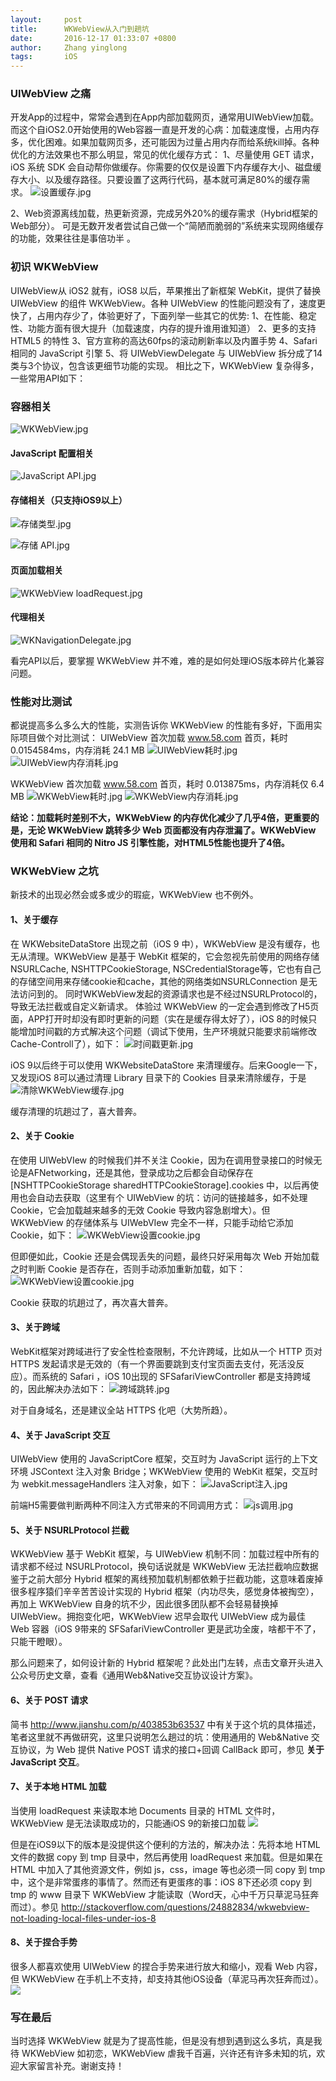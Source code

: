 ```yaml
---
layout:     post
title:      WKWebView从入门到趟坑
date:       2016-12-17 01:33:07 +0800
author:     Zhang yinglong
tags: 	    iOS
---
```


### UIWebView 之痛

开发App的过程中，常常会遇到在App内部加载网页，通常用UIWebView加载。而这个自iOS2.0开始使用的Web容器一直是开发的心病：加载速度慢，占用内存多，优化困难。如果加载网页多，还可能因为过量占用内存而给系统kill掉。各种优化的方法效果也不那么明显，常见的优化缓存方式：
1、尽量使用 GET 请求，iOS 系统 SDK 会自动帮你做缓存。你需要的仅仅是设置下内存缓存大小、磁盘缓存大小、以及缓存路径。只要设置了这两行代码，基本就可满足80%的缓存需求。
![设置缓存.jpg](/assets/images/2016/1200910-d1fd440debe66659.png)

2、Web资源离线加载，热更新资源，完成另外20%的缓存需求（Hybrid框架的Web部分）。
可是无数开发者尝试自己做一个“简陋而脆弱的”系统来实现网络缓存的功能，效果往往是事倍功半 。

### 初识 WKWebView

UIWebView从 iOS2 就有，iOS8 以后，苹果推出了新框架 WebKit，提供了替换 UIWebView 的组件 WKWebView。各种 UIWebView 的性能问题没有了，速度更快了，占用内存少了，体验更好了，下面列举一些其它的优势:
1、在性能、稳定性、功能方面有很大提升（加载速度，内存的提升谁用谁知道）
2、更多的支持 HTML5 的特性
3、官方宣称的高达60fps的滚动刷新率以及内置手势
4、Safari 相同的 JavaScript 引擎
5、将 UIWebViewDelegate 与 UIWebView 拆分成了14类与3个协议，包含该更细节功能的实现。
相比之下，WKWebView 复杂得多，一些常用API如下：

### 容器相关
![WKWebView.jpg](/assets/images/2016/1200910-6ce3c8147f12ea51.jpg)

#### JavaScript 配置相关

![JavaScript API.jpg](/assets/images/2016/1200910-f0a0db0317f46a0f.jpg)

#### 存储相关（只支持iOS9以上）

![存储类型.jpg](/assets/images/2016/1200910-4aba55b318eec700.jpg)

![存储 API.jpg](/assets/images/2016/1200910-d398babae43c7e96.jpg)

#### 页面加载相关

![WKWebView loadRequest.jpg](/assets/images/2016/1200910-f048d8c67973b10b.jpg)

#### 代理相关

![WKNavigationDelegate.jpg](/assets/images/2016/1200910-45435434b221468f.jpg)

看完API以后，要掌握 WKWebView 并不难，难的是如何处理iOS版本碎片化兼容问题。

### 性能对比测试

都说提高多么多么大的性能，实测告诉你 WKWebView 的性能有多好，下面用实际项目做个对比测试：
UIWebView 首次加载 www.58.com 首页，耗时 0.0154584ms，内存消耗 24.1 MB
![UIWebView耗时.jpg](/assets/images/2016/1200910-dd80f1a39d0da790.jpg)
![UIWebView内存消耗.jpg](/assets/images/2016/1200910-309fd27cd1b9afe5.jpg)

WKWebView 首次加载 www.58.com 首页，耗时 0.013875ms，内存消耗仅 6.4 MB
![WKWebView耗时.jpg](/assets/images/2016/1200910-b72e02c112781ba3.jpg)
![WKWebView内存消耗.jpg](/assets/images/2016/1200910-0c14aca01c270408.jpg)

**结论：加载耗时差别不大，WKWebView 的内存优化减少了几乎4倍，更重要的是，无论 WKWebView 跳转多少 Web 页面都没有内存泄漏了。WKWebView 使用和 Safari 相同的 Nitro JS 引擎性能，对HTML5性能也提升了4倍。**

### WKWebView 之坑

新技术的出现必然会或多或少的瑕疵，WKWebView 也不例外。

#### 1、关于缓存
在 WKWebsiteDataStore 出现之前（iOS 9 中），WKWebView 是没有缓存，也无从清理。WKWebView 是基于 WebKit 框架的，它会忽视先前使用的网络存储 NSURLCache, NSHTTPCookieStorage, NSCredentialStorage等，它也有自己的存储空间用来存储cookie和cache，其他的网络类如NSURLConnection 是无法访问到的。 同时WKWebView发起的资源请求也是不经过NSURLProtocol的，导致无法拦截或自定义新请求。
体验过 WKWebView 的一定会遇到修改了H5页面，APP打开时却没有即时更新的问题（实在是缓存得太好了），iOS 8的时候只能增加时间戳的方式解决这个问题（调试下使用，生产环境就只能要求前端修改Cache-Controll了），如下：
![时间戳更新.jpg](/assets/images/2016/1200910-5bbb8dc02e1c1164.jpg)

iOS 9以后终于可以使用 WKWebsiteDataStore 来清理缓存。后来Google一下，又发现iOS 8可以通过清理 Library 目录下的 Cookies 目录来清除缓存，于是
![清除WKWebView缓存.jpg](/assets/images/2016/1200910-155f9838a43aa4db.jpg)

缓存清理的坑趟过了，喜大普奔。

#### 2、关于 Cookie

在使用 UIWebVIew 的时候我们并不关注 Cookie，因为在调用登录接口的时候无论是AFNetworking，还是其他，登录成功之后都会自动保存在
[NSHTTPCookieStorage sharedHTTPCookieStorage].cookies 中，以后再使用也会自动去获取（这里有个 UIWebView 的坑：访问的链接越多，如不处理Cookie，它会加载越来越多的无效 Cookie 导致内容急剧增大）。但 WKWebView 的存储体系与 UIWebVIew 完全不一样，只能手动给它添加 Cookie，如下：
![WKWebView设置cookie.jpg](/assets/images/2016/1200910-bb6b6890fe1774f6.jpg)

但即便如此，Cookie 还是会偶现丢失的问题，最终只好采用每次 Web 开始加载之时判断 Cookie 是否存在，否则手动添加重新加载，如下：
![WKWebView设置cookie.jpg](/assets/images/2016/1200910-0226b4e39b5cc281.jpg)

Cookie 获取的坑趟过了，再次喜大普奔。

#### 3、关于跨域

WebKit框架对跨域进行了安全性检查限制，不允许跨域，比如从一个 HTTP 页对 HTTPS 发起请求是无效的（有一个界面要跳到支付宝页面去支付，死活没反应）。而系统的 Safari ，iOS 10出现的 SFSafariViewController 都是支持跨域的，因此解决办法如下：
![跨域跳转.jpg](/assets/images/2016/1200910-1039aa39914f2e79.jpg)

对于自身域名，还是建议全站 HTTPS 化吧（大势所趋）。

#### 4、关于 JavaScript 交互

UIWebView 使用的 JavaScriptCore 框架，交互时为 JavaScript 运行的上下文环境 JSContext 注入对象 Bridge；WKWebView 使用的 WebKit 框架，交互时为 webkit.messageHandlers 注入对象，如下：
![JavaScript注入.jpg](/assets/images/2016/1200910-05ad39acba4c05ec.jpg)

前端H5需要做判断两种不同注入方式带来的不同调用方式：
![js调用.jpg](/assets/images/2016/1200910-ffe0251ccd26d0bf.jpg)

#### 5、关于 NSURLProtocol 拦截

WKWebView 基于 WebKit 框架，与 UIWebView 机制不同：加载过程中所有的请求都不经过 NSURLProtocol，换句话说就是 WKWebView 无法拦截响应数据 鉴于之前大部分 Hybrid 框架的离线预加载机制都依赖于拦截功能，这意味着废掉很多程序猿们辛辛苦苦设计实现的 Hybrid 框架（内功尽失，感觉身体被掏空），再加上 WKWebView 自身的坑不少，因此很多团队都不会轻易替换掉 UIWebView。拥抱变化吧，WKWebView 迟早会取代 UIWebView 成为最佳 Web 容器（iOS 9带来的 SFSafariViewController 更是武功全废，啥都干不了，只能干瞪眼）。

那么问题来了，如何设计新的 Hybrid 框架呢？此处出门左转，点击文章开头进入公众号历史文章，查看《通用Web&Native交互协议设计方案》。

#### 6、关于 POST 请求

简书 http://www.jianshu.com/p/403853b63537 中有关于这个坑的具体描述，笔者这里就不再做研究，这里只说明怎么趟过的坑：使用通用的 Web&Native 交互协议，为 Web 提供 Native POST 请求的接口+回调 CallBack 即可，参见 **关于 JavaScript 交互**。

#### 7、关于本地 HTML 加载

当使用 loadRequest 来读取本地 Documents 目录的 HTML 文件时，WKWebView 是无法读取成功的，只能通iOS 9的新接口加载
![](/assets/images/2016/1200910-f5961819811ccd89.png)

但是在iOS9以下的版本是没提供这个便利的方法的，解决办法：先将本地 HTML 文件的数据 copy 到 tmp 目录中，然后再使用 loadRequest 来加载。但是如果在 HTML 中加入了其他资源文件，例如 js，css，image 等也必须一同 copy 到 tmp 中，这个是非常蛋疼的事情了。然而还有更蛋疼的事：iOS 8下还必须 copy 到 tmp 的 www 目录下 WKWebView 才能读取（Word天，心中千万只草泥马狂奔而过）。参见 http://stackoverflow.com/questions/24882834/wkwebview-not-loading-local-files-under-ios-8

#### 8、关于捏合手势

很多人都喜欢使用 UIWebView 的捏合手势来进行放大和缩小，观看 Web 内容，但 WKWebView 在手机上不支持，却支持其他iOS设备（草泥马再次狂奔而过）。
![](/assets/images/2016/1200910-eacdb13fe3477d0c.jpeg)

### 写在最后

当时选择 WKWebView 就是为了提高性能，但是没有想到遇到这么多坑，真是我待 WKWebView 如初恋，WKWebView 虐我千百遍，兴许还有许多未知的坑，欢迎大家留言补充。谢谢支持！